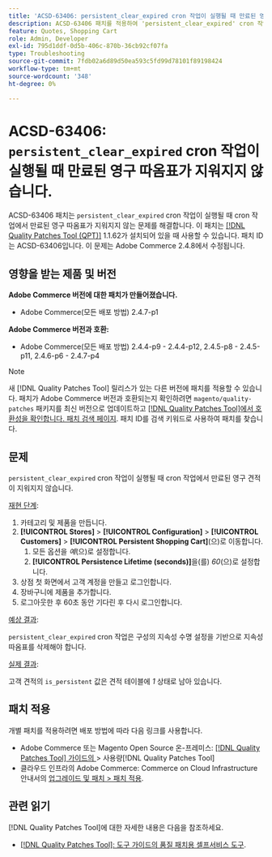```yaml
---
title: 'ACSD-63406: persistent_clear_expired cron 작업이 실행될 때 만료된 영구 견적이 지워지지 않음'
description: ACSD-63406 패치를 적용하여 'persistent_clear_expired' cron 작업이 실행될 때 cron 작업에서 만료된 지속 견적이 지워지지 않는 Adobe Commerce 문제를 해결합니다.
feature: Quotes, Shopping Cart
role: Admin, Developer
exl-id: 795d1ddf-0d5b-406c-870b-36cb92cf07fa
type: Troubleshooting
source-git-commit: 7fdb02a6d89d50ea593c5fd99d78101f89198424
workflow-type: tm+mt
source-wordcount: '348'
ht-degree: 0%

---
```


# ACSD-63406: `persistent_clear_expired` cron 작업이 실행될 때 만료된 영구 따옴표가 지워지지 않습니다.

ACSD-63406 패치는 `persistent_clear_expired` cron 작업이 실행될 때 cron 작업에서 만료된 영구 따옴표가 지워지지 않는 문제를 해결합니다. 이 패치는 [[!DNL Quality Patches Tool (QPT)]](/help/tools/quality-patches-tool/quality-patches-tool-to-self-serve-quality-patches.md) 1.1.62가 설치되어 있을 때 사용할 수 있습니다. 패치 ID는 ACSD-63406입니다. 이 문제는 Adobe Commerce 2.4.8에서 수정됩니다.

## 영향을 받는 제품 및 버전

**Adobe Commerce 버전에 대한 패치가 만들어졌습니다.**

* Adobe Commerce(모든 배포 방법) 2.4.7-p1

**Adobe Commerce 버전과 호환:**

* Adobe Commerce(모든 배포 방법) 2.4.4-p9 - 2.4.4-p12, 2.4.5-p8 - 2.4.5-p11, 2.4.6-p6 - 2.4.7-p4

>[!NOTE]
>
>새 [!DNL Quality Patches Tool] 릴리스가 있는 다른 버전에 패치를 적용할 수 있습니다. 패치가 Adobe Commerce 버전과 호환되는지 확인하려면 `magento/quality-patches` 패키지를 최신 버전으로 업데이트하고 [[!DNL Quality Patches Tool]에서 호환성을 확인합니다. 패치 검색 페이지](https://experienceleague.adobe.com/tools/commerce-quality-patches/index.html). 패치 ID를 검색 키워드로 사용하여 패치를 찾습니다.

## 문제

`persistent_clear_expired` cron 작업이 실행될 때 cron 작업에서 만료된 영구 견적이 지워지지 않습니다.

<u>재현 단계</u>:

1. 카테고리 및 제품을 만듭니다.
1. **[!UICONTROL Stores]** > **[!UICONTROL Configuration]** > **[!UICONTROL Customers]** > **[!UICONTROL Persistent Shopping Cart]**(으)로 이동합니다.
   1. 모든 옵션을 *예*(으)로 설정합니다.
   1. **[!UICONTROL Persistence Lifetime (seconds)]**&#x200B;을(를) *60*(으)로 설정합니다.
1. 상점 첫 화면에서 고객 계정을 만들고 로그인합니다.
1. 장바구니에 제품을 추가합니다.
1. 로그아웃한 후 60초 동안 기다린 후 다시 로그인합니다.

<u>예상 결과</u>:

`persistent_clear_expired` cron 작업은 구성의 지속성 수명 설정을 기반으로 지속성 따옴표를 삭제해야 합니다.

<u>실제 결과</u>:

고객 견적의 `is_persistent` 값은 견적 테이블에 *1* 상태로 남아 있습니다.

## 패치 적용

개별 패치를 적용하려면 배포 방법에 따라 다음 링크를 사용합니다.

* Adobe Commerce 또는 Magento Open Source 온-프레미스: [[!DNL Quality Patches Tool]  가이드의 ](/help/tools/quality-patches-tool/usage.md)> 사용량[!DNL Quality Patches Tool]
* 클라우드 인프라의 Adobe Commerce: Commerce on Cloud Infrastructure 안내서의 [업그레이드 및 패치 > 패치 적용](https://experienceleague.adobe.com/docs/commerce-cloud-service/user-guide/develop/upgrade/apply-patches.html).


## 관련 읽기

[!DNL Quality Patches Tool]에 대한 자세한 내용은 다음을 참조하세요.

* [[!DNL Quality Patches Tool]: 도구 가이드의 품질 패치용 셀프서비스 도구](/help/tools/quality-patches-tool/quality-patches-tool-to-self-serve-quality-patches.md).
